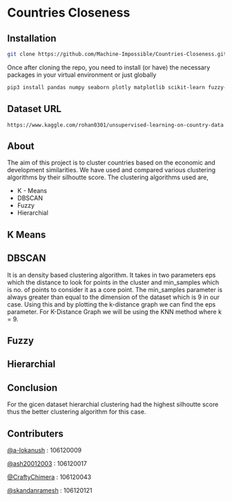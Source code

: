 # Countries Closeness

## Installation

```bash
git clone https://github.com/Machine-Impossible/Countries-Closeness.git
```

Once after cloning the repo, you need to install (or have) the necessary packages in your virtual environment or just globally

```bash
pip3 install pandas numpy seaborn plotly matplotlib scikit-learn fuzzy-c-means 
```
## Dataset URL

```
https://www.kaggle.com/rohan0301/unsupervised-learning-on-country-data
```

## About

The aim of this project is to cluster countries based on the economic and development similarities. We have used and compared various clustering algorithms by their silhoutte score. The clustering algorithms used are,

- K - Means
- DBSCAN
- Fuzzy
- Hierarchial


## K Means


## DBSCAN

It is an density based clustering algorithm. It takes in two parameters eps which the distance to look for points in the cluster and min_samples which is no. of points to consider it as a core point. The min_samples parameter is always greater than equal to the dimension of the dataset which is 9 in our case. Using this and by plotting the k-distance graph we can find the eps parameter. For K-Distance Graph we will be using the KNN method where k = 9.

## Fuzzy


## Hierarchial

## Conclusion

For the gicen dataset hierarchial clustering had the highest silhoutte score thus the better clustering algorithm for this case.

## Contributers

<a href="https://github.com/A-Lokanush">@a-lokanush</a>   :  106120009

<a href="https://github.com/ash20012003">@ash20012003</a>  :  106120017

<a href="https://github.com/CraftyChimera">@CraftyChimera</a> : 106120043

<a href="https://github.com/skandanramesh">@skandanramesh</a> : 106120121